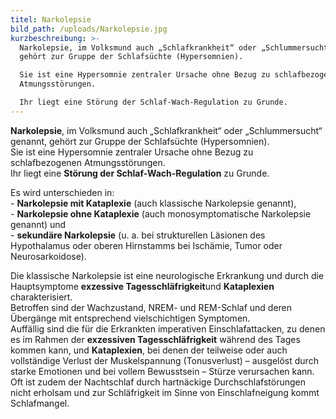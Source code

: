 ```yaml
---
titel: Narkolepsie
bild_path: /uploads/Narkolepsie.jpg
kurzbeschreibung: >-
  Narkolepsie, im Volksmund auch „Schlafkrankheit“ oder „Schlummersucht“ genannt,
  gehört zur Gruppe der Schlafsüchte (Hypersomnien).

  Sie ist eine Hypersomnie zentraler Ursache ohne Bezug zu schlafbezogenen
  Atmungsstörungen.

  Ihr liegt eine Störung der Schlaf-Wach-Regulation zu Grunde.
---
```



**Narkolepsie**, im Volksmund auch „Schlafkrankheit“ oder „Schlummersucht“ genannt, gehört zur Gruppe der Schlafsüchte (Hypersomnien).
<br>Sie ist eine Hypersomnie zentraler Ursache ohne Bezug zu schlafbezogenen Atmungsstörungen.
<br>Ihr liegt eine **Störung der Schlaf-Wach-Regulation** zu Grunde.

Es wird unterschieden in:
<br>- **Narkolepsie mit Kataplexie** (auch klassische Narkolepsie genannt),
<br>- **Narkolepsie ohne Kataplexie** (auch monosymptomatische Narkolepsie genannt) und
<br>- **sekundäre Narkolepsie** (u. a. bei strukturellen Läsionen des Hypothalamus oder oberen Hirnstamms bei Ischämie, Tumor oder Neurosarkoidose).

Die klassische Narkolepsie ist eine neurologische Erkrankung und durch die Hauptsymptome **exzessive Tagesschläfrigkeit**und **Kataplexien** charakterisiert.
<br>Betroffen sind der Wachzustand, NREM- und REM-Schlaf und deren Übergänge mit entsprechend vielschichtigen Symptomen.
<br>Auffällig sind die für die Erkrankten imperativen Einschlafattacken, zu denen es im Rahmen der **exzessiven Tagesschläfrigkeit** während des Tages kommen kann, und **Kataplexien**, bei denen der teilweise oder auch vollständige Verlust der Muskelspannung (Tonusverlust) – ausgelöst durch starke Emotionen und bei vollem Bewusstsein – Stürze verursachen kann.
<br>Oft ist zudem der Nachtschlaf durch hartnäckige Durchschlafstörungen nicht erholsam und zur Schläfrigkeit im Sinne von Einschlafneigung kommt Schlafmangel.
